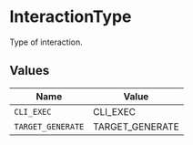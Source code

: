 # InteractionType

Type of interaction.


## Values

| Name              | Value             |
| ----------------- | ----------------- |
| `CLI_EXEC`        | CLI_EXEC          |
| `TARGET_GENERATE` | TARGET_GENERATE   |